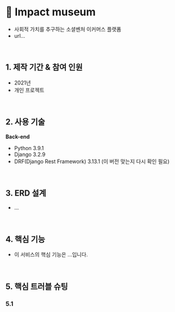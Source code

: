 # :pushpin: Impact museum
- 사회적 가치를 추구하는 소셜벤처 이커머스 플랫폼
- url...

<br>

## 1. 제작 기간 & 참여 인원
- 2021년 
- 개인 프로젝트
<br>

## 2. 사용 기술
**Back-end**
- Python 3.9.1
- Django 3.2.9
- DRF(Django Rest Framework) 3.13.1 (이 버전 맞는지 다시 확인 필요)
<br>

## 3. ERD 설계
- ...
<br>

## 4. 핵심 기능
- 이 서비스의 핵심 기능은 ...입니다.
<br>

## 5. 핵심 트러블 슈팅
### 5.1 




